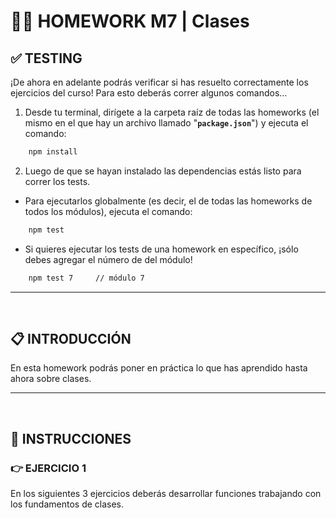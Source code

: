 # **👨‍💻 HOMEWORK M7 | Clases**

## **✅ TESTING**

¡De ahora en adelante podrás verificar si has resuelto correctamente los ejercicios del curso! Para esto deberás correr algunos comandos...

1. Desde tu terminal, dirígete a la carpeta raíz de todas las homeworks (el mismo en el que hay un archivo llamado "**`package.json`**") y ejecuta el comando:

```bash
    npm install
```

2. Luego de que se hayan instalado las dependencias estás listo para correr los tests.

-  Para ejecutarlos globalmente (es decir, el de todas las homeworks de todos los módulos), ejecuta el comando:

```bash
    npm test
```

-  Si quieres ejecutar los tests de una homework en específico, ¡sólo debes agregar el número de del módulo!

```bash
    npm test 7     // módulo 7
```

---

</br >

## **📋 INTRODUCCIÓN**

En esta homework podrás poner en práctica lo que has aprendido hasta ahora sobre clases.

---

</br >

## **📌 INSTRUCCIONES**

### **👉 EJERCICIO 1**

En los siguientes 3 ejercicios deberás desarrollar funciones trabajando con los fundamentos de clases.

